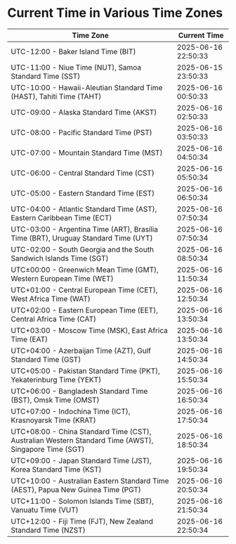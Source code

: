 # Current Time in Various Time Zones

| Time Zone | Current Time |
|-----------|--------------|
| UTC-12:00 - Baker Island Time (BIT) | 2025-06-16 22:50:33 |
| UTC-11:00 - Niue Time (NUT), Samoa Standard Time (SST) | 2025-06-15 23:50:33 |
| UTC-10:00 - Hawaii-Aleutian Standard Time (HAST), Tahiti Time (TAHT) | 2025-06-16 00:50:33 |
| UTC-09:00 - Alaska Standard Time (AKST) | 2025-06-16 02:50:33 |
| UTC-08:00 - Pacific Standard Time (PST) | 2025-06-16 03:50:33 |
| UTC-07:00 - Mountain Standard Time (MST) | 2025-06-16 04:50:34 |
| UTC-06:00 - Central Standard Time (CST) | 2025-06-16 05:50:34 |
| UTC-05:00 - Eastern Standard Time (EST) | 2025-06-16 06:50:34 |
| UTC-04:00 - Atlantic Standard Time (AST), Eastern Caribbean Time (ECT) | 2025-06-16 07:50:34 |
| UTC-03:00 - Argentina Time (ART), Brasília Time (BRT), Uruguay Standard Time (UYT) | 2025-06-16 07:50:34 |
| UTC-02:00 - South Georgia and the South Sandwich Islands Time (SGT) | 2025-06-16 08:50:34 |
| UTC±00:00 - Greenwich Mean Time (GMT), Western European Time (WET) | 2025-06-16 11:50:34 |
| UTC+01:00 - Central European Time (CET), West Africa Time (WAT) | 2025-06-16 12:50:34 |
| UTC+02:00 - Eastern European Time (EET), Central Africa Time (CAT) | 2025-06-16 13:50:34 |
| UTC+03:00 - Moscow Time (MSK), East Africa Time (EAT) | 2025-06-16 13:50:34 |
| UTC+04:00 - Azerbaijan Time (AZT), Gulf Standard Time (GST) | 2025-06-16 14:50:34 |
| UTC+05:00 - Pakistan Standard Time (PKT), Yekaterinburg Time (YEKT) | 2025-06-16 15:50:34 |
| UTC+06:00 - Bangladesh Standard Time (BST), Omsk Time (OMST) | 2025-06-16 16:50:34 |
| UTC+07:00 - Indochina Time (ICT), Krasnoyarsk Time (KRAT) | 2025-06-16 17:50:34 |
| UTC+08:00 - China Standard Time (CST), Australian Western Standard Time (AWST), Singapore Time (SGT) | 2025-06-16 18:50:34 |
| UTC+09:00 - Japan Standard Time (JST), Korea Standard Time (KST) | 2025-06-16 19:50:34 |
| UTC+10:00 - Australian Eastern Standard Time (AEST), Papua New Guinea Time (PGT) | 2025-06-16 20:50:34 |
| UTC+11:00 - Solomon Islands Time (SBT), Vanuatu Time (VUT) | 2025-06-16 21:50:34 |
| UTC+12:00 - Fiji Time (FJT), New Zealand Standard Time (NZST) | 2025-06-16 22:50:34 |
